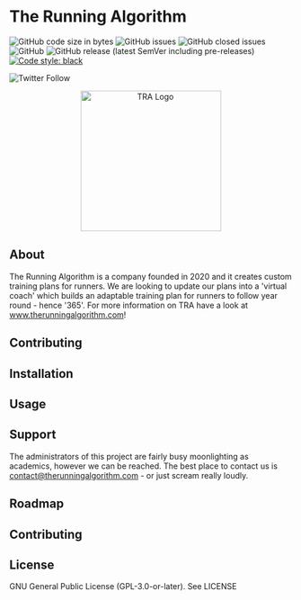 # The Running Algorithm

![GitHub code size in bytes](https://img.shields.io/github/languages/code-size/therunningalgorithm/TRA365)
![GitHub issues](https://img.shields.io/github/issues/therunningalgorithm/TRA365)
![GitHub closed issues](https://img.shields.io/github/issues-closed/therunningalgorithm/TRA365)
![GitHub](https://img.shields.io/github/license/therunningalgorithm/TRA365)
![GitHub release (latest SemVer including pre-releases)](https://img.shields.io/github/v/release/therunningalgorithm/TRA365?include_prereleases&sort=semver)
[![Code style: black](https://img.shields.io/badge/code%20style-black-000000.svg)](https://github.com/psf/black)

![Twitter Follow](https://img.shields.io/twitter/follow/therunningalgo?style=social)

<p align="center">
  <img width="250" height="250" alt="TRA Logo" src="https://www.therunningalgorithm.com/wp-content/uploads/2020/05/Icon_Square.png">
</p>

## About

The Running Algorithm is a company founded in 2020 and it creates custom training plans for runners. We are looking to update our plans into a 'virtual coach' which builds an adaptable training plan for runners to follow year round - hence '365'. For more information on TRA have a look at www.therunningalgorithm.com!

## Contributing

## Installation

## Usage

## Support

The administrators of this project are fairly busy moonlighting as academics, however we can be reached. The best place to contact us is contact@therunningalgorithm.com - or just scream really loudly.

## Roadmap

## Contributing

## License

GNU General Public License (GPL-3.0-or-later). See LICENSE
